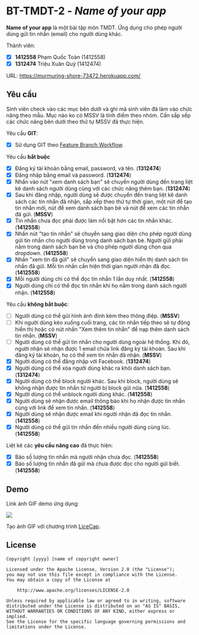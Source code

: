 # BT-TMDT-2 - *Name of your app*

**Name of your app** là một bài tập môn TMDT. Ứng dụng cho phép người dùng gửi tin nhắn (email) cho người dùng khác.

Thành viên:
* [x] **1412558** Phạm Quốc Toàn (1412558)
* [x] **1312474** Triệu Xuân Quý (1412474)

URL: https://murmuring-shore-73472.herokuapp.com/

## Yêu cầu

Sinh viên check vào các mục bên dưới và ghi mã sinh viên đã làm vào chức năng theo mẫu. Mục nào ko có MSSV là tính điểm theo nhóm. Cần sắp xếp các chức năng bên dưới theo thứ tự MSSV đã thực hiện.

Yêu cầu **GIT**:
* [x] Sử dụng GIT theo [Feature Branch Workflow](https://www.atlassian.com/git/tutorials/comparing-workflows#feature-branch-workflow).

Yêu cầu **bắt buộc**
* [x] Đăng ký tài khoản bằng email, password, và tên.  (**1312474**)
* [x] Đăng nhập bằng email và password. (**1312474**)
* [x] Nhấn vào nút "xem danh sách bạn" sẽ chuyển người dùng đến trang liệt kê danh sách người dùng cùng với các chức năng thêm bạn. (**1312474**)
* [x] Sau khi đăng nhập, người dùng sẽ được chuyển đến trang liệt kê danh sách các tin nhắn đã nhận, sắp xếp theo thứ tự thời gian, một nút để tạo tin nhắn mới, nút để xem danh sách bạn bè và nút để xem các tin nhắn đã gửi. (**MSSV**)
* [x] Tin nhắn chưa đọc phải được làm nổi bật hơn các tin nhắn khác. (**1412558**)
* [x] Nhấn nút "tạo tin nhắn" sẽ chuyển sang giao diện cho phép người dùng gửi tin nhắn cho người dùng trong danh sách bạn bè. Người gửi phải nằm trong danh sách bạn bè và cho phép người dùng chọn qua dropdown. (**1412558**)
* [x] Nhấn "xem tin đã gửi" sẽ chuyển sang giao diện hiển thị danh sách tin nhắn đã gửi. Mỗi tin nhắn cần hiện thời gian người nhận đã đọc. (**1412558**)
* [x] Mỗi người dùng chỉ có thể đọc tin nhắn 1 lần duy nhất. (**1412558**)
* [x] Người dùng chỉ có thể đọc tin nhắn khi họ nằm trong danh sách người nhận. (**1412558**)

Yêu cầu **không bắt buộc**:
* [ ] Người dùng có thể gửi hình ảnh đính kèm theo thông điệp. (**MSSV**)
* [ ] Khi người dùng kéo xuống cuối trang, các tin nhắn tiếp theo sẽ tự động hiển thị hoặc có nút nhấn "Xem thêm tin nhắn" để nạp thêm danh sách tin nhắn. (**MSSV**)
* [ ] Người dùng có thể gửi tin nhắn cho người dùng ngoài hệ thống. Khi đó, người nhận sẽ nhận được 1 email chứa link đăng ký tài khoản. Sau khi đăng ký tài khoản, họ có thể xem tin nhắn đã nhận. (**MSSV**)
* [x] Người dùng có thể đăng nhập với Facebook. (**1312474**)
* [x] Người dùng có thể xóa người dùng khác ra khỏi danh sách bạn. (**1312474**)
* [x] Người dùng có thể block người khác. Sau khi block, người dùng sẽ không nhận được tin nhắn từ người bị block gửi nữa. (**1412558**)
* [x] Người dùng có thể unblock người dùng khác. (**1412558**)
* [x] Người dùng sẽ nhận được email thông báo khi họ nhận được tin nhắn cùng với link để xem tin nhắn. (**1412558**)
* [x] Người dùng sẽ nhận được email khi người nhận đã đọc tin nhắn. (**1412558**)
* [x] Người dùng có thể gửi tin nhắn đến nhiều người dùng cùng lúc. (**1412558**)

Liệt kê các **yêu cầu nâng cao** đã thực hiện:
* [x] Báo số lượng tin nhắn mà người nhận chưa đọc. (**1412558**)
* [x] Báo số lượng tin nhắn đã gửi mà chưa được đọc cho người gửi biết. (**1412558**)

## Demo

Link ảnh GIF demo ứng dụng:

<img src="https://github.com/tmdt-1718/lab02-1312474-1412558/blob/master/demo%20gif/demo.gif">

Tạo ảnh GIF với chương trình [LiceCap](http://www.cockos.com/licecap/).


## License

    Copyright [yyyy] [name of copyright owner]

    Licensed under the Apache License, Version 2.0 (the "License");
    you may not use this file except in compliance with the License.
    You may obtain a copy of the License at

        http://www.apache.org/licenses/LICENSE-2.0

    Unless required by applicable law or agreed to in writing, software
    distributed under the License is distributed on an "AS IS" BASIS,
    WITHOUT WARRANTIES OR CONDITIONS OF ANY KIND, either express or implied.
    See the License for the specific language governing permissions and
    limitations under the License.
